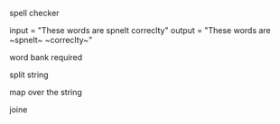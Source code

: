 spell checker

input = "These words are spnelt correclty"
output = "These words are ~spnelt~ ~correclty~"

word bank required 


split string

map over the string 

joine